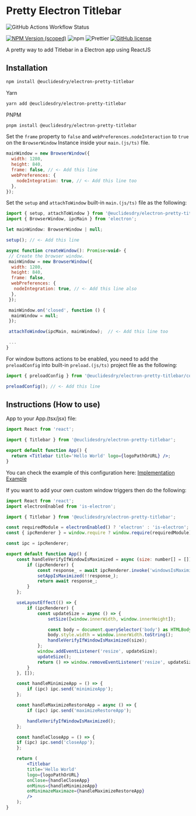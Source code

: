 # Pretty Electron Titlebar

<img alt="GitHub Actions Workflow Status" src="https://img.shields.io/github/actions/workflow/status/euclidesdry/electron-pretty-titlebar/titlebar-ci.yml?style=for-the-badge&label=CI">

[![NPM Version (scoped)](https://img.shields.io/npm/v/@euclidesdry/electron-pretty-titlebar?style=for-the-badge&logo=appveyor)](https://www.npmjs.com/package/@euclidesdry/electron-pretty-titlebar)
![npm](https://img.shields.io/npm/dm/@euclidesdry/electron-pretty-titlebar?style=for-the-badge)
![Prettier](https://img.shields.io/badge/code_style-prettier-ff69b4.svg?style=for-the-badge&logo=appveyor)
[![GitHub license](https://img.shields.io/github/license/euclidesdry/electron-pretty-titlebar?style=for-the-badge)](https://github.com/euclidesdry/electron-pretty-titlebar/blob/main/LICENSE)

A pretty way to add Titlebar in a Electron app using ReactJS

## Installation

```bash
npm install @euclidesdry/electron-pretty-titlebar
```

Yarn

```bash
yarn add @euclidesdry/electron-pretty-titlebar
```

PNPM

```bash
pnpm install @euclidesdry/electron-pretty-titlebar
```

Set the `frame` property to `false` and `webPreferences.nodeInteraction` to `true` on the `BrowserWindow` Instance inside your `main.(js/ts)` file.

```js
mainWindow = new BrowserWindow({
  width: 1280,
  height: 840,
  frame: false, // <- Add this line
  webPreferences: {
    nodeIntegration: true, // <- Add this line too
  },
});
```

Set the `setup` and `attachToWindow` built-in `main.(js/ts)` file as the following:

```js
import { setup, attachToWindow } from '@euclidesdry/electron-pretty-titlebar/config';
import { BrowserWindow, ipcMain } from 'electron';

let mainWindow: BrowserWindow | null;

setup(); // <- Add this line

async function createWindow(): Promise<void> {
 // Create the browser window.
 mainWindow = new BrowserWindow({
  width: 1280,
  height: 840,
  frame: false,
  webPreferences: {
   nodeIntegration: true, // <- Add this line also
  },
 });

 mainWindow.on('closed', function () {
  mainWindow = null;
 });

 attachToWindow(ipcMain, mainWindow);  // <- Add this line too

 ...
}
```

For window buttons actions to be enabled, you need to add the `preloadConfig` into built-in `preload.(js/ts)` project file as the following:

```js
import { preloadConfig } from '@euclidesdry/electron-pretty-titlebar/config'; // <- Add this line

preloadConfig(); // <- Add this line
```

## Instructions (How to use)

App to your App.(tsx/jsx) file:

```jsx
import React from 'react';

import { Titlebar } from '@euclidesdry/electron-pretty-titlebar';

export default function App() {
  return <Titlebar title='Hello World' logo={logoPathOrURL} />;
}
```

You can check the example of this configuration here: [Implementation Example](https://github.com/euclidesdry/electron-pretty-titlebar/tree/main/apps/example)

If you want to add your own custom window triggers then do the following:

```jsx
import React from 'react';
import electronEnabled from 'is-electron';

import { Titlebar } from '@euclidesdry/electron-pretty-titlebar';

const requiredModule = electronEnabled() ? 'electron' : 'is-electron';
const { ipcRenderer } = window.require ? window.require(requiredModule) : false;

const ipc = ipcRenderer;

export default function App() {
    const handleVerifyIfWindowIsMaximized = async (size: number[] = []) => {
        if (ipcRenderer) {
            const response_ = await ipcRenderer.invoke('windowsIsMaximized');
            setAppIsMaximized(!!response_);
            return await response_;
        }
    };

    useLayoutEffect(() => {
        if (ipcRenderer) {
            const updateSize = async () => {
                setSize([window.innerWidth, window.innerHeight]);

                const body = document.querySelector('body') as HTMLBodyElement;
                body.style.width = window.innerWidth.toString();
                handleVerifyIfWindowIsMaximized(size);
            };
            window.addEventListener('resize', updateSize);
            updateSize();
            return () => window.removeEventListener('resize', updateSize);
        }
    }, []);

    const handleMinimizeApp = () => {
        if (ipc) ipc.send('minimizeApp');
    };

    const handleMaximizeRestoreApp = async () => {
        if (ipc) ipc.send('maximizeRestoreApp');

        handleVerifyIfWindowIsMaximized();
    };

    const handleCloseApp = () => {
    if (ipc) ipc.send('closeApp');
    };

    return (
        <Titlebar
        title='Hello World'
        logo={logoPathOrURL}
        onClose={handleCloseApp}
        onMinus={handleMinimizeApp}
        onMinimazeMaximaze={handleMaximizeRestoreApp}
        />
    );
}
```

